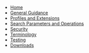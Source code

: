 
<ul class="nav navbar-nav">
  <li>
    <a href="index.html">Home</a>
  </li>
  <li>
    <a href="guidance.html">General Guidance</a>
  </li>
  <li>
    <a href="profiles.html">Profiles and Extensions</a>
  </li>
  <li>
    <a href="searchparameters.html">Search Parameters and Operations</a>
  </li>
  <li>
    <a href="security.html">Security</a>
  </li>
  <li>
    <a href="terminology.html">Terminology</a>
  </li>
  <li>
    <a href="testing.html">Testing</a>
  </li>
  <li>
    <a href="downloads.html">Downloads</a>
  </li>
</ul>
